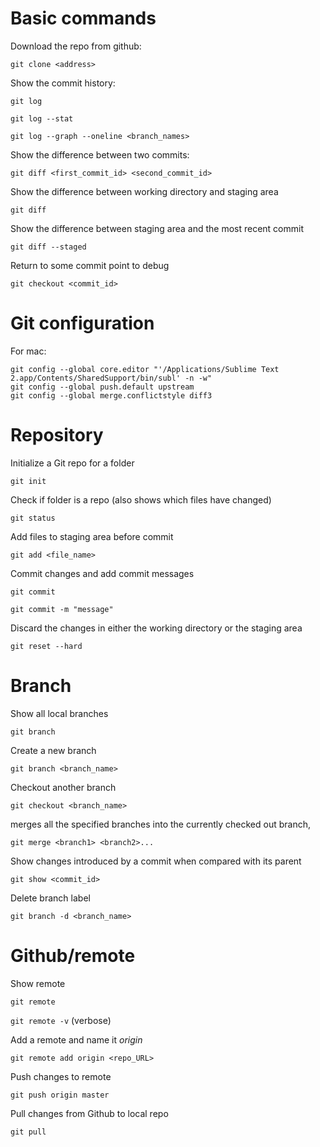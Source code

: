 # Basic commands

Download the repo from github:

`git clone <address>`

Show the commit history:

`git log`

`git log --stat`

`git log --graph --oneline <branch_names>`

Show the difference between two commits:

`git diff <first_commit_id> <second_commit_id>`

Show the difference between working directory and staging area

`git diff`

Show the difference between staging area and the most recent commit

`git diff --staged`

Return to some commit point to debug

`git checkout <commit_id>`

# Git configuration

For mac:

```
git config --global core.editor "'/Applications/Sublime Text 2.app/Contents/SharedSupport/bin/subl' -n -w"
git config --global push.default upstream
git config --global merge.conflictstyle diff3
```

# Repository

Initialize a Git repo for a folder

`git init`

Check if folder is a repo (also shows which files have changed)

`git status`

Add files to staging area before commit

`git add <file_name>`

Commit changes and add commit messages

`git commit`

`git commit -m "message"`

Discard the changes in either the working directory or the staging area

`git reset --hard`

# Branch

Show all local branches

`git branch`

Create a new branch

`git branch <branch_name>`

Checkout another branch

`git checkout <branch_name>`

merges all the specified branches into the currently checked out branch, 

`git merge <branch1> <branch2>...` 

Show changes introduced by a commit when compared with its parent

`git show <commit_id>`

Delete branch label

`git branch -d <branch_name>`

# Github/remote

Show remote

`git remote `

`git remote -v` (verbose)

Add a remote and name it *origin*

`git remote add origin <repo_URL>`

Push changes to remote

`git push origin master`

Pull changes from Github to local repo

`git pull`